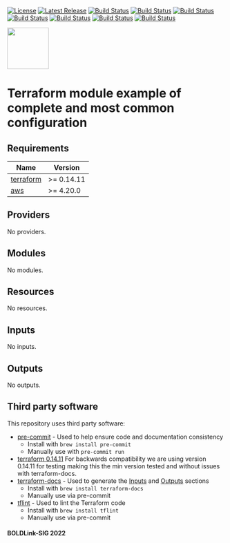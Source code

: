[![License](https://img.shields.io/badge/License-Apache-blue.svg)](https://github.com/boldlink/terraform-aws-client-vpn/blob/main/LICENSE)
[![Latest Release](https://img.shields.io/github/release/boldlink/terraform-aws-client-vpn.svg)](https://github.com/boldlink/terraform-aws-client-vpn/releases/latest)
[![Build Status](https://github.com/boldlink/terraform-aws-client-vpn/actions/workflows/update.yaml/badge.svg)](https://github.com/boldlink/terraform-aws-client-vpn/actions)
[![Build Status](https://github.com/boldlink/terraform-aws-client-vpn/actions/workflows/release.yaml/badge.svg)](https://github.com/boldlink/terraform-aws-client-vpn/actions)
[![Build Status](https://github.com/boldlink/terraform-aws-client-vpn/actions/workflows/pre-commit.yaml/badge.svg)](https://github.com/boldlink/terraform-aws-client-vpn/actions)
[![Build Status](https://github.com/boldlink/terraform-aws-client-vpn/actions/workflows/pr-labeler.yaml/badge.svg)](https://github.com/boldlink/terraform-aws-client-vpn/actions)
[![Build Status](https://github.com/boldlink/terraform-aws-client-vpn/actions/workflows/module-examples-tests.yaml/badge.svg)](https://github.com/boldlink/terraform-aws-client-vpn/actions)
[![Build Status](https://github.com/boldlink/terraform-aws-client-vpn/actions/workflows/checkov.yaml/badge.svg)](https://github.com/boldlink/terraform-aws-client-vpn/actions)
[![Build Status](https://github.com/boldlink/terraform-aws-client-vpn/actions/workflows/auto-badge.yaml/badge.svg)](https://github.com/boldlink/terraform-aws-client-vpn/actions)

[<img src="https://avatars.githubusercontent.com/u/25388280?s=200&v=4" width="96"/>](https://boldlink.io)

# Terraform  module example of complete and most common configuration


<!-- BEGINNING OF PRE-COMMIT-TERRAFORM DOCS HOOK -->
## Requirements

| Name | Version |
|------|---------|
| <a name="requirement_terraform"></a> [terraform](#requirement\_terraform) | >= 0.14.11 |
| <a name="requirement_aws"></a> [aws](#requirement\_aws) | >= 4.20.0 |

## Providers

No providers.

## Modules

No modules.

## Resources

No resources.

## Inputs

No inputs.

## Outputs

No outputs.
<!-- END OF PRE-COMMIT-TERRAFORM DOCS HOOK -->

## Third party software
This repository uses third party software:
* [pre-commit](https://pre-commit.com/) - Used to help ensure code and documentation consistency
  * Install with `brew install pre-commit`
  * Manually use with `pre-commit run`
* [terraform 0.14.11](https://releases.hashicorp.com/terraform/0.14.11/) For backwards compatibility we are using version 0.14.11 for testing making this the min version tested and without issues with terraform-docs.
* [terraform-docs](https://github.com/segmentio/terraform-docs) - Used to generate the [Inputs](#Inputs) and [Outputs](#Outputs) sections
  * Install with `brew install terraform-docs`
  * Manually use via pre-commit
* [tflint](https://github.com/terraform-linters/tflint) - Used to lint the Terraform code
  * Install with `brew install tflint`
  * Manually use via pre-commit

#### BOLDLink-SIG 2022
